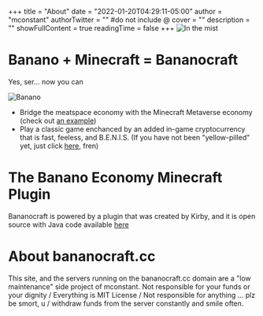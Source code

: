 +++
title = "About"
date = "2022-01-20T04:29:11-05:00"
author = "mconstant"
authorTwitter = "" #do not include @
cover = ""
description = ""
showFullContent = true
readingTime = false
+++
![In the mist](/bananocraftstrip.png)

# Banano + Minecraft = Bananocraft

Yes, ser... now you can

![Banano](/banano.png)
- Bridge the meatspace economy with the Minecraft Metaverse economy (check out [an example](https://www.youtube.com/watch?v=KR-cTu4XxLY))
- Play a classic game enchanced by an added in-game cryptocurrency that is fast, feeless, and B.E.N.I.S. (If you have not been "yellow-pilled" yet, just click [here](https://banano.cc/yellowpaper/), fren)

# The Banano Economy Minecraft Plugin
Bananocraft is powered by a plugin that was created by Kirby, and it is open source with Java code available [here](https://github.com/Kirby1997/BananoCraft)

# About bananocraft.cc
This site, and the servers running on the bananocraft.cc domain are a "low maintenance" side project of mconstant. Not responsible for your funds or your dignity / Everything is MIT License / Not responsible for anything ... plz be smort, u / withdraw funds from the server constantly and smile often.